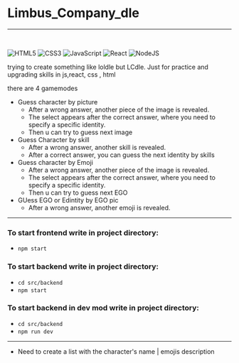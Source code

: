 # Limbus_Company_dle <br>
---
<br>

![HTML5](https://img.shields.io/badge/html5-%23E34F26.svg?style=for-the-badge&logo=html5&logoColor=white)
![CSS3](https://img.shields.io/badge/css3-%231572B6.svg?style=for-the-badge&logo=css3&logoColor=white)
![JavaScript](https://img.shields.io/badge/javascript-%23323330.svg?style=for-the-badge&logo=javascript&logoColor=%23F7DF1E)
![React](https://img.shields.io/badge/react-%2320232a.svg?style=for-the-badge&logo=react&logoColor=%2361DAFB)
![NodeJS](https://img.shields.io/badge/node.js-6DA55F?style=for-the-badge&logo=node.js&logoColor=white)
<br>

trying to create something like loldle but LCdle. Just for practice and upgrading skills in js,react, css , html <br>

there are 4 gamemodes <br>

- Guess character by picture <br>
   + After a wrong answer, another piece of the image is revealed. <br>
   + The select appears after the correct answer, where you need to specify a specific identity. <br>
   + Then u can try to guess next image <br>
- Guess Character by skill <br>
   + After a wrong answer, another skill is revealed. <br>
   + After a correct answer, you can guess the next identity by skills <br>
- Guess character by Emoji <br>
   + After a wrong answer, another piece of the image is revealed. <br>
   + The select appears after the correct answer, where you need to specify a specific identity. <br>
   + Then u can try to guess next EGO <br>
- GUess EGO or Edintity by EGO pic <br>
   + After a wrong answer, another emoji is revealed. <br>
 
---
### To start frontend write in project directory: 
-    `npm start`
### To start backend write in project directory: 
-   `cd src/backend`
-   `npm start`
### To start backend in dev mod write in project directory: 
-   `cd src/backend`
-   `npm run dev`
---
- Need to create a list with the character's name | emojis description 


